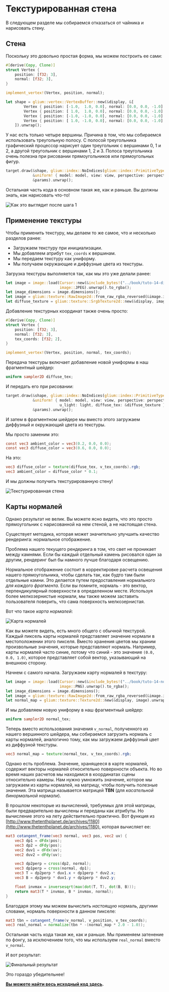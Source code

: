 # Текстурированная стена

В следующем разделе мы собираемся отказаться от чайника и нарисовать стену.

## Стена

Поскольку это довольно простая форма, мы можем построить ее сами:

```rust
#[derive(Copy, Clone)]
struct Vertex {
    position: [f32; 3],
    normal: [f32; 3],
}

implement_vertex!(Vertex, position, normal);

let shape = glium::vertex::VertexBuffer::new(&display, &[
        Vertex { position: [-1.0,  1.0, 0.0], normal: [0.0, 0.0, -1.0] },
        Vertex { position: [ 1.0,  1.0, 0.0], normal: [0.0, 0.0, -1.0] },
        Vertex { position: [-1.0, -1.0, 0.0], normal: [0.0, 0.0, -1.0] },
        Vertex { position: [ 1.0, -1.0, 0.0], normal: [0.0, 0.0, -1.0] },
    ]).unwrap();
```

У нас есть только четыре вершины. Причина в том, что мы собираемся использовать треугольную полосу. С полосой треугольника графический процессор нарисует один треугольник с вершинами 0, 1 и 2, а другой треугольник с вершинами 1, 2 и 3. Полоса треугольника очень полезна при рисовании прямоугольников или прямоугольных фигур.

```rust
target.draw(&shape, glium::index::NoIndices(glium::index::PrimitiveType::TriangleStrip), &program,
            &uniform! { model: model, view: view, perspective: perspective, u_light: light },
            &params).unwrap();
```

Остальная часть кода в основном такая же, как и раньше. Вы должны знать, как нарисовать что-то!

![Как это выглядит после шага 1](../tuto-14-step1.png)

## Применение текстуры

Чтобы применить текстуру, мы делаем то же самое, что и несколько разделов ранее:

 - Загружаем текстуру при инициализации.
 - Мы добавляем атрибут `tex_coords` к вершинам.
 - Мы передаем текстуру как униформу.
 - Мы получаем окружающие и диффузные цвета из текстуры.

Загрузка текстуры выполняется так, как мы это уже делали ранее:

```rust
let image = image::load(Cursor::new(&include_bytes!("../book/tuto-14-diffuse.jpg")[..]),
                        image::JPEG).unwrap().to_rgba();
let image_dimensions = image.dimensions();
let image = glium::texture::RawImage2d::from_raw_rgba_reversed(&image.into_raw(), image_dimensions);
let diffuse_texture = glium::texture::SrgbTexture2d::new(&display, image).unwrap();
```

Добавление текстурных координат также очень просто:

```rust
#[derive(Copy, Clone)]
struct Vertex {
    position: [f32; 3],
    normal: [f32; 3],
    tex_coords: [f32; 2],
}

implement_vertex!(Vertex, position, normal, tex_coords);
```

Передача текстуры включает добавление новой униформы в наш фрагментный шейдер:

```glsl
uniform sampler2D diffuse_tex;
```

И передать его при рисовании:

```rust
target.draw(&shape, glium::index::NoIndices(glium::index::PrimitiveType::TriangleStrip), &program,
            &uniform! { model: model, view: view, perspective: perspective,
                        u_light: light, diffuse_tex: &diffuse_texture },
            &params).unwrap();
```

И затем в фрагментном шейдере мы вместо этого загружаем диффузный и окружающий цвета из текстуры.

Мы просто заменим это:

```glsl
const vec3 ambient_color = vec3(0.2, 0.0, 0.0);
const vec3 diffuse_color = vec3(0.6, 0.0, 0.0);
```

На это:

```glsl
vec3 diffuse_color = texture(diffuse_tex, v_tex_coords).rgb;
vec3 ambient_color = diffuse_color * 0.1;
```

И мы должны получить текстурированную стену!

![Текстурированная стена](../tuto-14-step2.png)

## Карты нормалей

Однако результат не велик. Вы можете ясно видеть, что это просто прямоугольник с нарисованной на нем стеной, а не настоящая стена.

Существует методика, которая может значительно улучшить качество рендеринга: нормальное отображение.

Проблема нашего текущего рендеринга в том, что свет не проникает между камнями. Если бы каждый отдельный камень рисовался один за другим, рендеринг был бы намного лучше благодаря освещению.

Нормальное отображение состоит в корректировке расчета освещения нашего прямоугольника, чтобы сделать так, как будто там были отдельные камни. Это делается путем предоставления нормального *для каждого фрагмента*. Если вы помните, нормаль - это вектор, перпендикулярный поверхности в определенном месте. Используя более мелкозернистые нормали, мы также можем заставить пользователя поверить, что сама поверхность мелкозернистая.

Вот что такое *карта нормалей*:

![Карта нормалей](../tuto-14-normal.png)

Как вы можете видеть, есть много общего с обычной текстурой. Каждый пиксель карты нормалей представляет значение нормали в местоположении этого пикселя. Вместо хранения цветов мы храним произвольные значения, которые представляют нормаль. Например, карты нормалей часто синие, потому что синий - это значение `(0.0, 0.0, 1.0)`, которое представляет собой вектор, указывающий на внешнюю сторону.

Начнем с самого начала. Загружаем карту нормалей в текстуру:

```rust
let image = image::load(Cursor::new(&include_bytes!("../book/tuto-14-normal.png")[..]),
                        image::PNG).unwrap().to_rgba();
let image_dimensions = image.dimensions();
let image = glium::texture::RawImage2d::from_raw_rgba_reversed(&image.into_raw(), image_dimensions);
let normal_map = glium::texture::Texture2d::new(&display, image).unwrap();
```

И мы добавляем новую униформу в наш фрагментный шейдер:

```glsl
uniform sampler2D normal_tex;
```

Теперь вместо использования значения `v_normal`, полученного из нашего вершинного шейдера, мы собираемся загрузить нормаль с карты нормалей, аналогично тому, как мы загружаем диффузный цвет из диффузной текстуры.

```glsl
vec3 normal_map = texture(normal_tex, v_tex_coords).rgb;
```

Однако есть проблема. Значение, хранящееся в карте нормалей, содержит векторы нормалей относительно поверхности объекта. Но во время наших расчетов мы находимся в координатах сцены относительно камеры. Нам нужно умножить значение, которое мы загружаем из карты нормалей, на матрицу, чтобы получить полезные значения. Эта матрица называется матрицей **TBN** (для *касательной бинормальной нормали*).

В прошлом некоторые из вычислений, требуемых для этой матрицы, были предварительно вычислены и переданы как атрибуты. Но вычисление этого на лету действительно практично. Вот функция из [http://www.thetenthplanet.de/archives/1180](http://www.thetenthplanet.de/archives/1180), которая вычисляет ее:

```glsl
mat3 cotangent_frame(vec3 normal, vec3 pos, vec2 uv) {
    vec3 dp1 = dFdx(pos);
    vec3 dp2 = dFdy(pos);
    vec2 duv1 = dFdx(uv);
    vec2 duv2 = dFdy(uv);

    vec3 dp2perp = cross(dp2, normal);
    vec3 dp1perp = cross(normal, dp1);
    vec3 T = dp2perp * duv1.x + dp1perp * duv2.x;
    vec3 B = dp2perp * duv1.y + dp1perp * duv2.y;

    float invmax = inversesqrt(max(dot(T, T), dot(B, B)));
    return mat3(T * invmax, B * invmax, normal);
}
```

Благодаря этому мы можем вычислить *настоящую* нормаль, другими словами, нормаль поверхности в данном пикселе:

```glsl
mat3 tbn = cotangent_frame(v_normal, v_position, v_tex_coords);
vec3 real_normal = normalize(tbn * -(normal_map * 2.0 - 1.0));
```

Остальная часть кода такая же, как и раньше. Мы применяем затенение по фонгу, за исключением того, что мы используем `real_normal` вместо` v_normal`.

И вот результат:

![Финальный результат](../tuto-14-step3.png)

Это гораздо убедительнее!

**[Вы можете найти весь исходный код здесь](https://github.com/glium/glium/blob/master/examples/tutorial-14.rs).**
